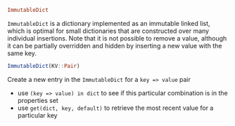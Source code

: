 ```julia
ImmutableDict
```

`ImmutableDict` is a dictionary implemented as an immutable linked list, which is optimal for small dictionaries that are constructed over many individual insertions. Note that it is not possible to remove a value, although it can be partially overridden and hidden by inserting a new value with the same key.

```julia
ImmutableDict(KV::Pair)
```

Create a new entry in the `ImmutableDict` for a `key => value` pair

  * use `(key => value) in dict` to see if this particular combination is in the properties set
  * use `get(dict, key, default)` to retrieve the most recent value for a particular key
